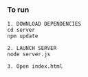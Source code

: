 ### To run
	1. DOWNLOAD DEPENDENCIES
	cd server
	npm update

	2. LAUNCH SERVER
	node server.js

	3. Open index.html
